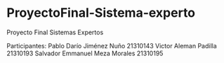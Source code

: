 # ProyectoFinal-Sistema-experto
Proyecto Final Sistemas Expertos


Participantes:
Pablo Darío Jiménez Nuño 21310143 
Victor Aleman Padilla 21310193 
Salvador Emmanuel Meza Morales 21310195
